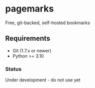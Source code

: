 # pagemarks

Free, git-backed, self-hosted bookmarks

## Requirements

- Git (1.7.x or newer)
- Python >= 3.10

### Status

Under development - do not use yet
